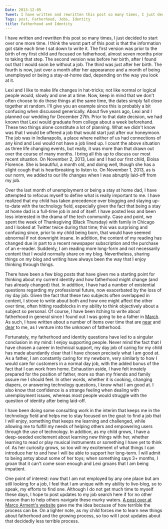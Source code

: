 ```yaml
---
Date: 2013-12-05
Tweet: I have written and rewritten this post so many times, I just decided to start over.
Tags: post, Fatherhood, Jobs, Identity
title: Fatherhood and Identity
---
```


I have written and rewritten this post so many times, I just decided to start over one more time. I think the worst part of this post is that the information got stale each time I sat down to write it. The first version was prior to the birth of my first child and focused on fatherhood, almost seven months prior to taking that step. The second version was before her birth, after I found out that I would soon be without a job. The third was just after her birth. The fourth is now, just over a month after her appearance and a month of being unemployed or being a stay-at-home dad, depending on the way you look at it.

Lexi and I like to make life changes in hat-tricks; not like normal or logical people would, slowly and one at a time. Now, keep in mind that we don't often choose to do these things at the same time, the dates simply fall close together at random. I'll give you an example since this is probably a bit confusing when discussed generically. About five years ago, Lexi and I planned our wedding for December 27th. Prior to that date decision, we had known that Lexi would graduate from college about a week beforehand. These two things alone constitute a lot of planning. What we didn't know was that I would be offered a job that would start just after our honeymoon. The job was in Indianapolis, a place where neither of us had connections of any kind and Lexi would not have a job lined up. I count the above situation as three life changing events, but really, it was more than that drawn out over the course of many months. I bring all this up to discuss our most recent situation. On November 2, 2013, Lexi and I had our first child, Eloisa Florence. She is beautiful, a month old, and doing well, though she has a slight cough that is heartbreaking to listen to. On November 1, 2013, as is our norm, we added to our life changes when I was abruptly laid-off from my job.

Over the last month of unemployment or being a stay at home dad, I have attempted to refocus myself to define what is really important to me. I have realized that my child has taken precedence over blogging and staying up-to-date with the technology field, especially given the fact that being a stay at home dad is a full-time job in and of itself. I have posted less and been less interested in the drama of the tech community. Case and point, we spent the week of Thanksgiving (Black Thursday) with family in Chicago and I looked at Twitter twice during that time; this was surprising and confusing since, prior to my child being born, that would have seemed abnormal if not downright insane. In addition, the content of my reading has changed due in part to a recent  newspaper subscription and the purchase of an e-reader. Suddenly, I am reading more long-form and not necessarily content that I would normally share on my blog. Nevertheless, sharing things on my blog and writing have always been the way that I enjoy thinking through things.

There have been a few blog posts that have given me a starting point for thinking about my current identity and how fatherhood might change (and has already changed) that. In addition, I have had a number of existential questions regarding my professional future, now exacerbated by the loss of my day job. Given the fact that these two subjects often overlapped in content, I strove to write about both and how one might affect the other over time, often hitting roadblocks in my ability to think objectively about a subject so personal. Of course, I have been itching to write about fatherhood in general since I found out I was going to be a father in <a href="/2013/04/with-death-comes-new-life" title="With Death, Comes New Life - Engineered Eloquence">March</a>. As such, I have written about a number of items over time that are <a href="/2013/08/books/" title="Books - Engineered Eloquence">near</a> and <a href="/2013/08/newspapers-a-follow-up/" title="Newspapers - Engineered Eloquence">dear</a> to me, as I venture into the unknown of fatherhood.

Fortunately, my fatherhood and identity questions have led to a singular conclusion in my mind: I enjoy supporting people. Never mind the fact that I have chosen a career in technical support, my day job of caring for my child has made abundantly clear that I have chosen precisely what I am good at. As a father, I am constantly caring for my newborn, very similarly to how I would care for customers in a normal day job, with the added bonus of the fact that I can work from home. Exhaustion aside, I have felt innately prepared for the position of father, more so than my friends and family assure me I should feel. In other words, whether it is cooking, changing diapers, or answering technology questions, I know what I am good at. I also know that confidence is a strange feeling when dealing with unemployment issues, whereas most people would struggle with the question of identity after being laid-off.

I have been doing some consulting work in the interim that keeps me in the technology field and helps me to stay focused on the goal: to find a job that I will enjoy, something that keeps me learning and challenged, while allowing me to fulfill my needs of helping others and empowering users through the use of technology. In addition, as my child grows, I have a deep-seeded excitement about learning new things with her, whether learning to read or play musical instruments or something I have yet to think of. As her curiosity grows, so too will my excitement of what things I can introduce her to and how I will be able to support her long-term. I will admit to being antsy about some of her toys; when something says 3+ months, I groan that it can't come soon enough and Lexi groans that I am being impatient.

One point of interest: now that I am not employed by any one place but am still looking for a job, I feel that I am unique with my ability to live-blog, so to speak, my efforts to find one. Although I do not get much time to myself these days, I hope to post updates to my job search here if for no other reason than to help others navigate these murky waters. <a href="http://www.marco.org/2013/10/28/quit40" title="Quit #40 - Marco.org">A post over at Marco Arment's website</a> gave me the idea because of how terrible the process can be. On a lighter note, as my child forces me to learn new things about fatherhood and the growing process, so too will I post updates about that decidedly less terrible process.